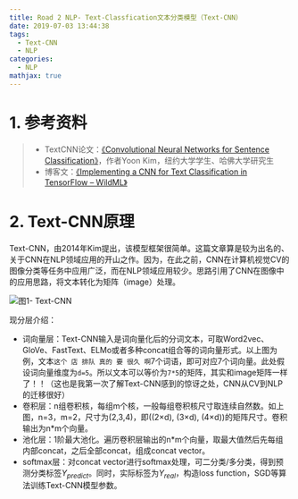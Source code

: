 ```yaml
---
title: Road 2 NLP- Text-Classfication文本分类模型（Text-CNN）
date: 2019-07-03 13:44:38
tags:
  - Text-CNN
  - NLP
categories:
  - NLP
mathjax: true
---
```


# 1. 参考资料

>* TextCNN论文：[《Convolutional Neural Networks for Sentence Classification》](https://github.com/Eajack/NLP-Papers/blob/master/Text%20Classification%E6%96%87%E6%9C%AC%E5%88%86%E7%B1%BB%E6%A8%A1%E5%9E%8B/Text-CNN/Convolutional%20Neural%20Networks%20for%20Sentence%20Classification.pdf)，作者Yoon Kim，纽约大学学生、哈佛大学研究生
>* 博客文：[《Implementing a CNN for Text Classification in TensorFlow – WildML》](http://www.wildml.com/2015/12/implementing-a-cnn-for-text-classification-in-tensorflow/)

# 2. Text-CNN原理

Text-CNN，由2014年Kim提出，该模型框架很简单。这篇文章算是较为出名的、关于CNN在NLP领域应用的开山之作。因为，在此之前，CNN在计算机视觉CV的图像分类等任务中应用广泛，而在NLP领域应用较少。思路引用了CNN在图像中的应用思路，将文本转化为矩阵（image）处理。

![图1- Text-CNN](https://raw.githubusercontent.com/Eajack/NLP-Papers/master/Text%20Classification%E6%96%87%E6%9C%AC%E5%88%86%E7%B1%BB%E6%A8%A1%E5%9E%8B/Text-CNN/%E5%9B%BE1.png)

现分层介绍：

* 词向量层：Text-CNN输入是词向量化后的分词文本，可取Word2vec、GloVe、FastText、ELMo或者多种concat组合等的词向量形式。以上图为例，文本`这个 店 排队 真的 要 很久 啊`7个词语，即可对应7个词向量。此处假设词向量维度为`d=5`。所以文本可以等价为`7*5`的矩阵，其实和image矩阵一样了！！（这也是我第一次了解Text-CNN感到的惊讶之处，CNN从CV到NLP的迁移很好）
* 卷积层：n组卷积核，每组m个核，一般每组卷积核尺寸取连续自然数。如上图，n=3，m=2，尺寸为(2,3,4)，即((2×d), (3×d), (4×d))的矩阵尺寸。卷积输出为n*m个向量。
* 池化层：1阶最大池化。遍历卷积层输出的n*m个向量，取最大值然后先每组内部concat，之后全部concat，组成concat vector。
* softmax层：对concat vector进行softmax处理，可二分类/多分类，得到预测分类标签$Y_{predict}$。同时，实际标签为$Y_{real}$，构造loss function，SGD等算法训练Text-CNN模型参数。